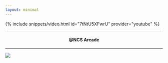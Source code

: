 ```yaml
---
layout: minimal
---
```


{% include snippets/video.html id="7tNtU5XFwrU" provider="youtube" %}

---

<h4> <p align="center"> @NCS Arcade </p> </h4>

---

![](https://is.gd/uVvIMS)
